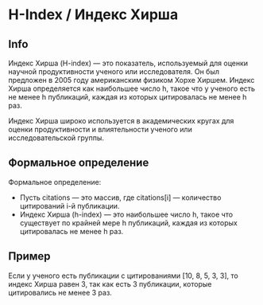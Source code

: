 # H-Index / Индекс Хирша


## Info
Индекс Хирша (H-index) — это показатель, используемый для оценки научной продуктивности ученого или исследователя. 
Он был предложен в 2005 году американским физиком Хорхе Хиршем. Индекс Хирша определяется как наибольшее число h, 
такое что у ученого есть не менее h публикаций, каждая из которых цитировалась не менее h раз.

Индекс Хирша широко используется в академических кругах для оценки продуктивности и влиятельности ученого или исследовательской группы.


## Формальное определение
Формальное определение:
- Пусть citations — это массив, где citations[i] — количество цитирований i-й публикации.
- Индекс Хирша (h-index) — это наибольшее число h, такое что существует по крайней мере h публикаций, каждая из которых цитировалась не менее h раз.


## Пример
Если у ученого есть публикации с цитированиями [10, 8, 5, 3, 3], то индекс Хирша равен 3, так как есть 3 публикации, 
которые цитировались не менее 3 раз.